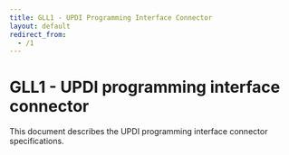 ```yaml
---
title: GLL1 - UPDI Programming Interface Connector
layout: default
redirect_from:
  - /1
---
```


# GLL1 - UPDI programming interface connector

This document describes the UPDI programming interface connector specifications.
